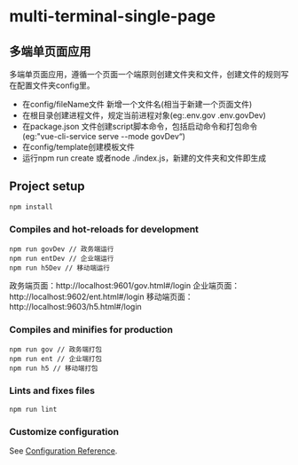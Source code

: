 # multi-terminal-single-page

## 多端单页面应用
多端单页面应用，遵循一个页面一个端原则创建文件夹和文件，创建文件的规则写在配置文件夹config里。
* 在config/fileName文件 新增一个文件名(相当于新建一个页面文件)
* 在根目录创建进程文件，规定当前进程对象(eg:.env.gov .env.govDev)
* 在package.json 文件创建script脚本命令，包括启动命令和打包命令 (eg:"vue-cli-service serve --mode govDev“)
* 在config/template创建模板文件
* 运行npm run create 或者node ./index.js，新建的文件夹和文件即生成

## Project setup
```
npm install
```

### Compiles and hot-reloads for development
```
npm run govDev // 政务端运行
npm run entDev // 企业端运行
npm run h5Dev // 移动端运行
```
政务端页面：http://localhost:9601/gov.html#/login
企业端页面：http://localhost:9602/ent.html#/login
移动端页面：http://localhost:9603/h5.html#/login

### Compiles and minifies for production
```
npm run gov // 政务端打包
npm run ent // 企业端打包
npm run h5 // 移动端打包
```

### Lints and fixes files
```
npm run lint
```

### Customize configuration
See [Configuration Reference](https://cli.vuejs.org/config/).
